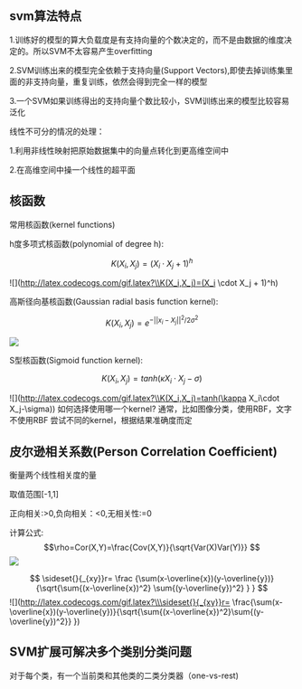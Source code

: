 ## svm算法特点
1.训练好的模型的算大负载度是有支持向量的个数决定的，而不是由数据的维度决定的。所以SVM不太容易产生overfitting

2.SVM训练出来的模型完全依赖于支持向量(Support Vectors),即使去掉训练集里面的非支持向量，重复训练，依然会得到完全一样的模型

3.一个SVM如果训练得出的支持向量个数比较小，SVM训练出来的模型比较容易泛化

线性不可分的情况的处理：

1.利用非线性映射把原始数据集中的向量点转化到更高维空间中

2.在高维空间中操一个线性的超平面

## 核函数

常用核函数(kernel functions)

h度多项式核函数(polynomial of degree h): 

$$ K(X_i,X_j)=(X_i \cdot X_j + 1)^h $$

![](http://latex.codecogs.com/gif.latex?\\K(X_i,X_j)=(X_i \cdot X_j + 1)^h)

高斯径向基核函数(Gaussian radial basis function kernel):

$$ K(X_i,X_j)=e^{-{||x_i-X_j||}^2/2\sigma^2}$$

![](http://latex.codecogs.com/gif.latex?\\K(X_i,X_j)=e^{-{||x_i-X_j||}^2/2\sigma^2})

S型核函数(Sigmoid function kernel):

$$ K(X_i,X_j)=tanh(\kappa X_i \cdot X_j - \sigma) $$

![](http://latex.codecogs.com/gif.latex?\\K(X_i,X_j)=tanh(\kappa X_i\cdot X_j-\sigma))
如何选择使用哪一个kernel?
通常，比如图像分类，使用RBF，文字不使用RBF
尝试不同的kernel，根据结果准确度而定

## 皮尔逊相关系数(Person Correlation Coefficient)
衡量两个线性相关度的量

取值范围[-1,1]

正向相关:>0,负向相关：<0,无相关性:=0

计算公式:
$$\rho=Cor(X,Y)=\frac{Cov(X,Y)}{\sqrt{Var(X)Var(Y)}} $$
![](http://latex.codecogs.com/gif.latex?\\rho=Cor(X,Y)=\frac{Cov(X,Y)}{\sqrt{Var(X)Var(Y)}})

$$ \sideset{}{_{xy}}r= \frac {\sum(x-\overline{x})(y-\overline{y})} {\sqrt{\sum{(x-\overline{x})^2} \sum{(y-\overline{y})^2} } } $$
![](http://latex.codecogs.com/gif.latex?\\\sideset{}{_{xy}}r= \frac{\sum(x-\overline{x})(y-\overline{y})}{\sqrt{\sum{(x-\overline{x})^2}\sum{(y-\overline{y})^2}} })


## SVM扩展可解决多个类别分类问题
对于每个类，有一个当前类和其他类的二类分类器（one-vs-rest)



